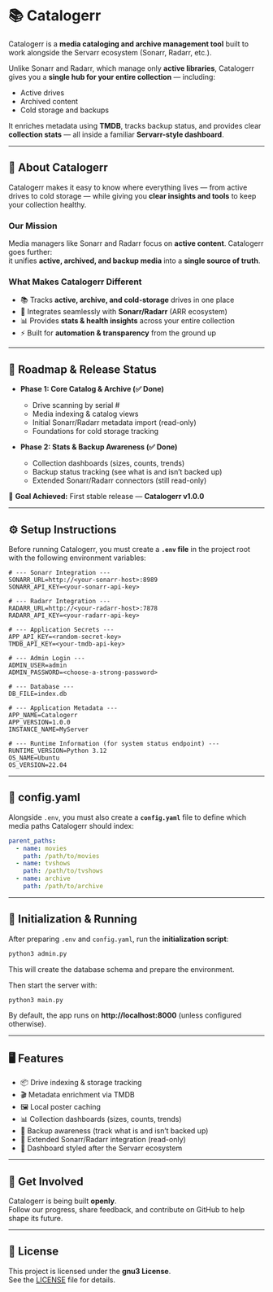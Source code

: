 # 📚 Catalogerr  

Catalogerr is a **media cataloging and archive management tool** built to work alongside the Servarr ecosystem (Sonarr, Radarr, etc.).  

Unlike Sonarr and Radarr, which manage only **active libraries**, Catalogerr gives you a **single hub for your entire collection** — including:  
- Active drives  
- Archived content  
- Cold storage and backups  

It enriches metadata using **TMDB**, tracks backup status, and provides clear **collection stats** — all inside a familiar **Servarr-style dashboard**.  

---

## 🌟 About Catalogerr  

Catalogerr makes it easy to know where everything lives — from active drives to cold storage — while giving you **clear insights and tools** to keep your collection healthy.  

### Our Mission  
Media managers like Sonarr and Radarr focus on **active content**. Catalogerr goes further:  
it unifies **active, archived, and backup media** into a **single source of truth**.  

### What Makes Catalogerr Different  
- 📚 Tracks **active, archive, and cold-storage** drives in one place  
- 🔗 Integrates seamlessly with **Sonarr/Radarr** (ARR ecosystem)  
- 📊 Provides **stats & health insights** across your entire collection  
- ⚡ Built for **automation & transparency** from the ground up  

---

## 🚀 Roadmap & Release Status  

- **Phase 1: Core Catalog & Archive (✅ Done)**  
  - Drive scanning by serial #  
  - Media indexing & catalog views  
  - Initial Sonarr/Radarr metadata import (read-only)  
  - Foundations for cold storage tracking  

- **Phase 2: Stats & Backup Awareness (✅ Done)**  
  - Collection dashboards (sizes, counts, trends)  
  - Backup status tracking (see what is and isn’t backed up)  
  - Extended Sonarr/Radarr connectors (still read-only)  

🎉 **Goal Achieved:** First stable release — **Catalogerr v1.0.0**  

---

## ⚙️ Setup Instructions  

Before running Catalogerr, you must create a **`.env` file** in the project root with the following environment variables:  

```env
# --- Sonarr Integration ---
SONARR_URL=http://<your-sonarr-host>:8989
SONARR_API_KEY=<your-sonarr-api-key>

# --- Radarr Integration ---
RADARR_URL=http://<your-radarr-host>:7878
RADARR_API_KEY=<your-radarr-api-key>

# --- Application Secrets ---
APP_API_KEY=<random-secret-key>
TMDB_API_KEY=<your-tmdb-api-key>

# --- Admin Login ---
ADMIN_USER=admin
ADMIN_PASSWORD=<choose-a-strong-password>

# --- Database ---
DB_FILE=index.db

# --- Application Metadata ---
APP_NAME=Catalogerr
APP_VERSION=1.0.0
INSTANCE_NAME=MyServer

# --- Runtime Information (for system status endpoint) ---
RUNTIME_VERSION=Python 3.12
OS_NAME=Ubuntu
OS_VERSION=22.04
```

---

## 📂 config.yaml  

Alongside `.env`, you must also create a **`config.yaml`** file to define which media paths Catalogerr should index:  

```yaml
parent_paths:
  - name: movies
    path: /path/to/movies
  - name: tvshows
    path: /path/to/tvshows
  - name: archive
    path: /path/to/archive
```

---

## 🚀 Initialization & Running  

After preparing `.env` and `config.yaml`, run the **initialization script**:  

```bash
python3 admin.py
```

This will create the database schema and prepare the environment.  

Then start the server with:  

```bash
python3 main.py
```

By default, the app runs on **http://localhost:8000** (unless configured otherwise).  

---

## 🖥️ Features  

- 📦 Drive indexing & storage tracking  
- 🎬 Metadata enrichment via TMDB  
- 🖼️ Local poster caching  
- 📊 Collection dashboards (sizes, counts, trends)  
- 💾 Backup awareness (track what is and isn’t backed up)  
- 🔗 Extended Sonarr/Radarr integration (read-only)  
- 📑 Dashboard styled after the Servarr ecosystem  

---

## 🤝 Get Involved  

Catalogerr is being built **openly**.  
Follow our progress, share feedback, and contribute on GitHub to help shape its future.  

---

## 📄 License  

This project is licensed under the **gnu3 License**.  
See the [LICENSE](LICENSE) file for details.  
